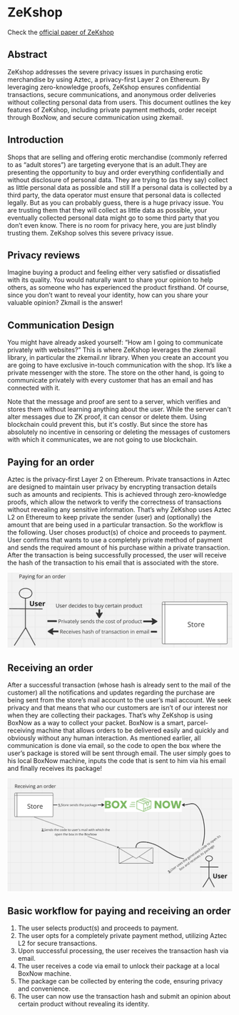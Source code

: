 # ZeKshop
Check the [official paper of ZeKshop](./ZeKshop-whitepaper.pdf)
## Abstract

ZeKshop addresses the severe privacy issues in purchasing erotic merchandise by using Aztec, a privacy-first Layer 2 on Ethereum. By leveraging zero-knowledge proofs, ZeKshop ensures confidential transactions, secure communications, and anonymous order deliveries without collecting personal data from users. This document outlines the key features of ZeKshop, including private payment methods, order receipt through BoxNow, and secure communication using zkemail.

## Introduction

Shops that are selling and offering erotic merchandise (commonly referred to as “adult stores”) are targeting everyone that is an adult.They are presenting the opportunity to buy and order everything confidentially and without disclosure of personal data. They are trying to (as they say) collect as little personal data as possible and still If a personal data is collected by a third party, the data operator must ensure that personal data is collected legally. But as you can probably guess, there is a huge privacy issue. You are trusting them that they will collect as little data as possible, your eventually collected personal data might go to some third party that you don’t even know. There is no room for privacy here, you are just blindly trusting them. ZeKshop solves this severe privacy issue.

## Privacy reviews

Imagine buying a product and feeling either very satisfied or dissatisfied with its quality. You would naturally want to share your opinion to help others, as someone who has experienced the product firsthand. Of course, since you don’t want to reveal your identity, how can you share your valuable opinion? Zkmail is the answer!

## Communication Design

You might have already asked yourself: “How am I going to communicate privately with websites?” This is where ZeKshop leverages the zkemail library, in particular the zkemail.nr library. When you create an account you are going to have exclusive in-touch communication with the shop. It’s like a private messenger with the store. The store on the other hand, is going to communicate privately with every customer that has an email and has connected with it.

Note that the message and proof are sent to a server, which verifies and stores them without learning anything about the user. While the server can't alter messages due to ZK proof, it can censor or delete them. Using blockchain could prevent this, but it's costly. But since the store has absolutely no incentive in censoring or deleting the messages of customers with which it communicates, we are not going to use blockchain.

## Paying for an order

Aztec is the privacy-first Layer 2 on Ethereum. Private transactions in Aztec are designed to maintain user privacy by encrypting transaction details such as amounts and recipients. This is achieved through zero-knowledge proofs, which allow the network to verify the correctness of transactions without revealing any sensitive information. That’s why ZeKshop uses Aztec L2 on Ethereum to keep private the sender (user) and (optionally) the amount that are being used in a particular transaction. So the workflow is the following. User choses product(s) of choice and proceeds to payment. User confirms that wants to use a completely private method of payment and sends the required amount of his purchase within a private transaction. After the transaction is being successfully processed, the user will receive the hash of the transaction to his email that is associated with the store.

![Paying for an order](paying_for_an_order.png)

## Receiving an order

After a successful transaction (whose hash is already sent to the mail of the customer) all the notifications and updates regarding the purchase are being sent from the store’s mail account to the user’s mail account. We seek privacy and that means that who our customers are isn’t of our interest nor when they are collecting their packages. That’s why ZeKshop is using BoxNow as a way to collect your packet. BoxNow is a smart, parcel-receiving machine that allows orders to be delivered easily and quickly and obviously without any human interaction. As mentioned earlier, all communication is done via email, so the code to open the box where the user’s package is stored will be sent through email. The user simply goes to his local BoxNow machine, inputs the code that is sent to him via his email and finally receives its package!

![Receiving an order](receiving_an_order.png)

## Basic workflow for paying and receiving an order

1. The user selects product(s) and proceeds to payment.
2. The user opts for a completely private payment method, utilizing Aztec L2 for secure transactions.
3. Upon successful processing, the user receives the transaction hash via email.
4. The user receives a code via email to unlock their package at a local BoxNow machine.
5. The package can be collected by entering the code, ensuring privacy and convenience.
6. The user can now use the transaction hash and submit an opinion about certain product without revealing its identity.
